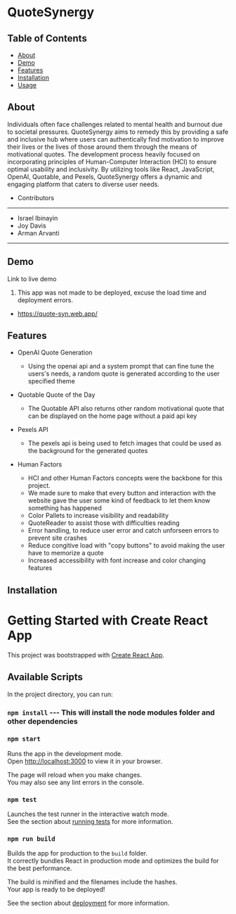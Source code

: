 # QuoteSynergy

## Table of Contents

- [About](#about)
- [Demo](#demo)
- [Features](#features)
- [Installation](#installation)
- [Usage](#usage)

## About

Individuals often face challenges related to mental health and burnout due to societal pressures. QuoteSynergy aims to remedy this by providing a safe and inclusive hub where users can authentically find motivation to improve their lives or the lives of those around them through the means of motivational quotes. The development process heavily focused on incorporating principles of Human-Computer Interaction (HCI) to ensure optimal usability and inclusivity. By utilizing tools like React, JavaScript, OpenAI, Quotable, and Pexels, QuoteSynergy offers a dynamic and engaging platform that caters to diverse user needs.

* Contributors 

------------------
- Israel Ibinayin
- Joy Davis
- Arman Arvanti 
-------------------

## Demo

Link to live demo
1. This app was not made to be deployed, excuse the load time and deployment errors.
- https://quote-syn.web.app/ 

## Features

- OpenAI Quote Generation
    * Using the openai api and a system prompt that can fine tune the users's needs, a random quote is generated according to the user specified theme
- Quotable Quote of the Day
    * The Quotable API also returns other random motivational quote that can be displayed on the home page without a paid api key
- Pexels API
    * The pexels api is being used to fetch images that could be used as the background for the generated quotes

- Human Factors
    - HCI and other Human Factors concepts were the backbone for this project. 
    - We made sure to make that every button and interaction with the website gave the user some kind of feedback to let them know something has happened
    - Color Pallets to increase visibility and readability
    - QuoteReader to assist those with difficulties reading
    - Error handling, to reduce user error and catch unforseen errors to prevent site crashes
    - Reduce congitive load with "copy buttons" to avoid making the user have to memorize a quote
    - Increased accessibility with font increase and color changing features


## Installation

# Getting Started with Create React App

This project was bootstrapped with [Create React App](https://github.com/facebook/create-react-app).

## Available Scripts

In the project directory, you can run:

### `npm install` --- This will install the node modules folder and other dependencies
### `npm start`

Runs the app in the development mode.\
Open [http://localhost:3000](http://localhost:3000) to view it in your browser.

The page will reload when you make changes.\
You may also see any lint errors in the console.

### `npm test`

Launches the test runner in the interactive watch mode.\
See the section about [running tests](https://facebook.github.io/create-react-app/docs/running-tests) for more information.

### `npm run build`

Builds the app for production to the `build` folder.\
It correctly bundles React in production mode and optimizes the build for the best performance.

The build is minified and the filenames include the hashes.\
Your app is ready to be deployed!

See the section about [deployment](https://facebook.github.io/create-react-app/docs/deployment) for more information.
